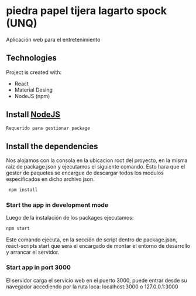 # piedra papel tijera lagarto spock (UNQ)

Aplicación web para el entretenimiento

## Technologies
Project is created with:
* React
* Material Desing
* NodeJS (npm)

## Install [NodeJS](https://nodejs.org/es/)
```bash
Requerido para gestionar package 
```

## Install the dependencies
Nos alojamos con la consola en la ubicacion root del proyecto, en la misma raiz de package.json 
y ejecutamos el siguiente comando. Esto hara que el gestor de paquetes se encargue de descargar todos los modulos especificados en dicho archivo json.

```bash
 npm install
```

### Start the app in development mode
Luego de la instalación de los packages ejecutamos: 
```bash
npm start
```
Este comando ejecuta, en la sección de script dentro de package.json, react-scripts start que sera el encargado de montar el entorno de desarrollo y arrancar el servidor.

### Start app in port 3000
El servidor carga el servicio web en el puerto 3000, puede entrar desde su navegador accediendo por la ruta loca: localhost:3000 o 127.0.0.1:3000 
